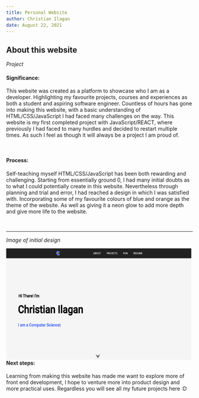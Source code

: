 ```yaml
---
title: Personal Website
author: Christian Ilagan
date: August 22, 2021
---
```


## About this website

*Project*


#### Significance:
This website was created as a platform to showcase who I am as a developer. Highlighting my favourite projects, courses
and experiences as both a student and aspiring software engineer. Countless of hours has gone into making this website, with a basic understanding of HTML/CSS/JavaScript I had faced many challenges on the way. This website is my first completed project with JavaScript/REACT, where previously I had faced to many hurdles and decided to restart multiple times. As such I feel as though it will always be a project I am proud of.


<br />

#### Process:
Self-teaching myself HTML/CSS/JavaScript has been both rewarding and challenging. Starting from essentially ground 0, I had many initial doubts as to what I could potentially create in this website. Nevertheless through planning and trial and error, I had reached a design in which I was satisfied with. Incorporating some of my favourite colours of blue and orange as the theme of the website. As well as giving it a neon glow to add more depth and give more life to the website.


<br />

<hr />

*Image of initial design*

<img src="https://raw.githubusercontent.com/cmilagan/web/80ec2ea4bd01e4297382471a2bb18c2bcd966bbf/src/images/personalweb.PNG"
     alt=""
     width="500"
     height="300"
     style="float: left; margin-right: 10px;" />

<br />


#### Next steps:
Learning from making this website has made me want to explore more of front end development, I hope to venture more into product design and more practical uses. Regardless you will see all my future projects here :D
